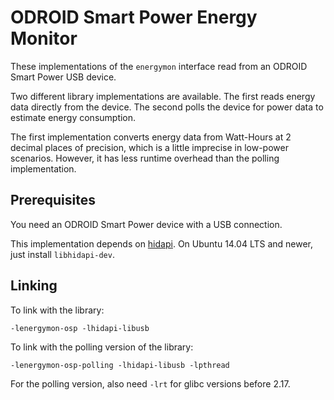 # ODROID Smart Power Energy Monitor

These implementations of the `energymon` interface read from an ODROID Smart
Power USB device.

Two different library implementations are available.
The first reads energy data directly from the device.
The second polls the device for power data to estimate energy consumption.

The first implementation converts energy data from Watt-Hours at 2 decimal
places of precision, which is a little imprecise in low-power scenarios.
However, it has less runtime overhead than the polling implementation.

## Prerequisites

You need an ODROID Smart Power device with a USB connection.

This implementation depends on [hidapi](https://github.com/signal11/hidapi/).
On Ubuntu 14.04 LTS and newer, just install `libhidapi-dev`.

## Linking

To link with the library:

```
-lenergymon-osp -lhidapi-libusb
```

To link with the polling version of the library:

```
-lenergymon-osp-polling -lhidapi-libusb -lpthread
```

For the polling version, also need `-lrt` for glibc versions before 2.17.
